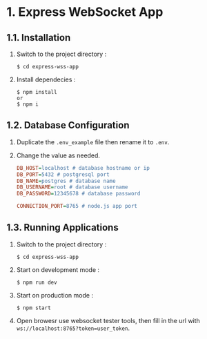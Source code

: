 # 1. Express WebSocket App

## 1.1. **Installation**

1. Switch to the project directory :

   ```console
   $ cd express-wss-app
   ```

2. Install dependecies :

   ```console
   $ npm install
   or
   $ npm i
   ```

## 1.2. **Database Configuration**

1. Duplicate the `.env_example` file then rename it to `.env`.
2. Change the value as needed.

   ```ini
   DB_HOST=localhost # database hostname or ip
   DB_PORT=5432 # postgresql port
   DB_NAME=postgres # database name
   DB_USERNAME=root # database username
   DB_PASSWORD=12345678 # database password

   CONNECTION_PORT=8765 # node.js app port
   ```

## 1.3. **Running Applications**

1. Switch to the project directory :

   ```console
   $ cd express-wss-app
   ```

2. Start on development mode :

   ```console
   $ npm run dev
   ```

3. Start on production mode :

   ```console
   $ npm start
   ```

4. Open browesr use websocket tester tools, then fill in the url with `ws://localhost:8765?token=user_token`.
